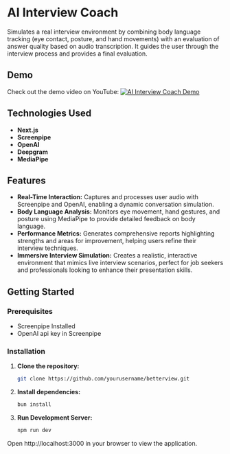 # AI Interview Coach

Simulates a real interview environment by combining body language tracking (eye contact, posture, and hand movements) with an evaluation of answer quality based on audio transcription. It guides the user through the interview process and provides a final evaluation.

## Demo

Check out the demo video on YouTube:
[![AI Interview Coach Demo](https://img.youtube.com/vi/GokPYYGrF5g/0.jpg)](https://www.youtube.com/watch?v=GokPYYGrF5g)

## Technologies Used

- **Next.js** 
- **Screenpipe** 
- **OpenAI** 
- **Deepgram**
- **MediaPipe**

## Features

- **Real-Time Interaction:** Captures and processes user audio with Screenpipe and OpenAI, enabling a dynamic conversation simulation.
- **Body Language Analysis:** Monitors eye movement, hand gestures, and posture using MediaPipe to provide detailed feedback on body language.
- **Performance Metrics:** Generates comprehensive reports highlighting strengths and areas for improvement, helping users refine their interview techniques.
- **Immersive Interview Simulation:** Creates a realistic, interactive environment that mimics live interview scenarios, perfect for job seekers and professionals looking to enhance their presentation skills.

## Getting Started

### Prerequisites

- Screenpipe Installed
- OpenAI api key in Screenpipe

### Installation

1. **Clone the repository:**
   ```bash
   git clone https://github.com/yourusername/betterview.git
   ```
2. **Install dependencies:**
    ```bash
    bun install
    ```
3. **Run Development Server:**
    ```bash
    npm run dev
    ```
Open http://localhost:3000 in your browser to view the application.